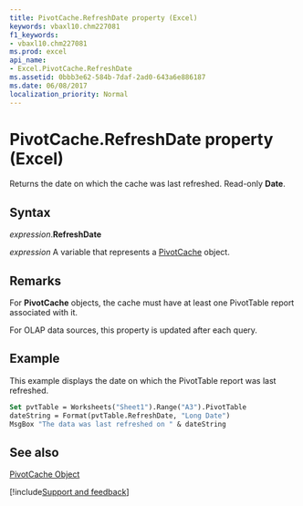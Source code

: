 ```yaml
---
title: PivotCache.RefreshDate property (Excel)
keywords: vbaxl10.chm227081
f1_keywords:
- vbaxl10.chm227081
ms.prod: excel
api_name:
- Excel.PivotCache.RefreshDate
ms.assetid: 0bbb3e62-584b-7daf-2ad0-643a6e886187
ms.date: 06/08/2017
localization_priority: Normal
---
```



# PivotCache.RefreshDate property (Excel)

Returns the date on which the cache was last refreshed. Read-only  **Date**.


## Syntax

_expression_.**RefreshDate**

_expression_ A variable that represents a [PivotCache](Excel.PivotCache.md) object.


## Remarks

For  **PivotCache** objects, the cache must have at least one PivotTable report associated with it.

For OLAP data sources, this property is updated after each query.


## Example

This example displays the date on which the PivotTable report was last refreshed.


```vb
Set pvtTable = Worksheets("Sheet1").Range("A3").PivotTable 
dateString = Format(pvtTable.RefreshDate, "Long Date") 
MsgBox "The data was last refreshed on " & dateString
```


## See also


[PivotCache Object](Excel.PivotCache.md)

[!include[Support and feedback](~/includes/feedback-boilerplate.md)]